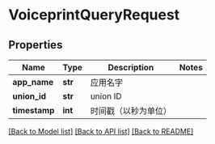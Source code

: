 # VoiceprintQueryRequest

## Properties
Name | Type | Description | Notes
------------ | ------------- | ------------- | -------------
**app_name** | **str** | 应用名字 | 
**union_id** | **str** | union ID | 
**timestamp** | **int** | 时间戳（以秒为单位） | 

[[Back to Model list]](../README.md#documentation-for-models) [[Back to API list]](../README.md#documentation-for-api-endpoints) [[Back to README]](../README.md)


